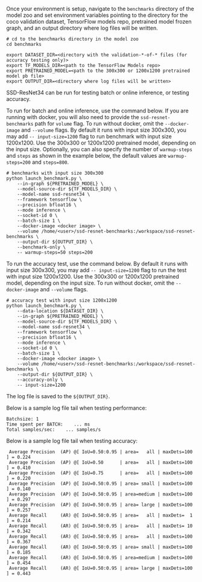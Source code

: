 <!-- 50. Launch benchmark instructions -->
Once your environment is setup, navigate to the `benchmarks` directory of
the model zoo and set environment variables pointing to the directory for the
coco validation dataset, TensorFlow models repo, pretrained model frozen graph,
and an output directory where log files will be written.

```
# cd to the benchmarks directory in the model zoo
cd benchmarks

export DATASET_DIR=<directory with the validation-*-of-* files (for accuracy testing only)>
export TF_MODELS_DIR=<path to the TensorFlow Models repo>
export PRETRAINED_MODEL=<path to the 300x300 or 1200x1200 pretrained model pb file>
export OUTPUT_DIR=<directory where log files will be written>
```

SSD-ResNet34 can be run for testing batch or online inference, or testing accuracy.

To run for batch and online inference, use the command below. If you are
running with docker, you will also need to provide the `ssd-resnet-benchmarks`
path for `volume` flag. To run without docker, omit the `--docker-image` and
`--volume` flags. By default it runs with input size 300x300, you may
add `-- input-size=1200` flag to run benchmark with input size 1200x1200.
Use the 300x300 or 1200x1200 pretrained model, depending on the input size.
Optionally, you can also specify the number of `warmup-steps` and `steps` as
shown in the example below, the default values are `warmup-steps=200` and `steps=800`.
```
# benchmarks with input size 300x300
python launch_benchmark.py \
    --in-graph ${PRETRAINED_MODEL} \
    --model-source-dir ${TF_MODELS_DIR} \
    --model-name ssd-resnet34 \
    --framework tensorflow \
    --precision bfloat16 \
    --mode inference \
    --socket-id 0 \
    --batch-size 1 \
    --docker-image <docker image> \
    --volume /home/<user>/ssd-resnet-benchmarks:/workspace/ssd-resnet-benchmarks \
    --output-dir ${OUTPUT_DIR} \
    --benchmark-only \
    -- warmup-steps=50 steps=200
```

To run the accuracy test, use the command below. By default it runs with
input size 300x300, you may add `-- input-size=1200` flag to run the test with
input size 1200x1200. Use the 300x300 or 1200x1200 pretrained model,
depending on the input size. To run without docker, omit the `--docker-image` and
`--volume` flags.
```
# accuracy test with input size 1200x1200
python launch_benchmark.py \
    --data-location ${DATASET_DIR} \
    --in-graph ${PRETRAINED_MODEL} \
    --model-source-dir ${TF_MODELS_DIR} \
    --model-name ssd-resnet34 \
    --framework tensorflow \
    --precision bfloat16 \
    --mode inference \
    --socket-id 0 \
    --batch-size 1 \
    --docker-image <docker image> \
    --volume /home/<user>/ssd-resnet-benchmarks:/workspace/ssd-resnet-benchmarks \
    --output-dir ${OUTPUT_DIR} \
    --accuracy-only \
    -- input-size=1200
```

The log file is saved to the `${OUTPUT_DIR}`.

Below is a sample log file tail when testing performance:
```
Batchsize: 1
Time spent per BATCH:    ... ms
Total samples/sec:    ... samples/s
```

Below is a sample log file tail when testing accuracy:
```
 Average Precision  (AP) @[ IoU=0.50:0.95 | area=   all | maxDets=100 ] = 0.224
 Average Precision  (AP) @[ IoU=0.50      | area=   all | maxDets=100 ] = 0.410
 Average Precision  (AP) @[ IoU=0.75      | area=   all | maxDets=100 ] = 0.220
 Average Precision  (AP) @[ IoU=0.50:0.95 | area= small | maxDets=100 ] = 0.140
 Average Precision  (AP) @[ IoU=0.50:0.95 | area=medium | maxDets=100 ] = 0.297
 Average Precision  (AP) @[ IoU=0.50:0.95 | area= large | maxDets=100 ] = 0.257
 Average Recall     (AR) @[ IoU=0.50:0.95 | area=   all | maxDets=  1 ] = 0.214
 Average Recall     (AR) @[ IoU=0.50:0.95 | area=   all | maxDets= 10 ] = 0.342
 Average Recall     (AR) @[ IoU=0.50:0.95 | area=   all | maxDets=100 ] = 0.367
 Average Recall     (AR) @[ IoU=0.50:0.95 | area= small | maxDets=100 ] = 0.185
 Average Recall     (AR) @[ IoU=0.50:0.95 | area=medium | maxDets=100 ] = 0.454
 Average Recall     (AR) @[ IoU=0.50:0.95 | area= large | maxDets=100 ] = 0.443
```
